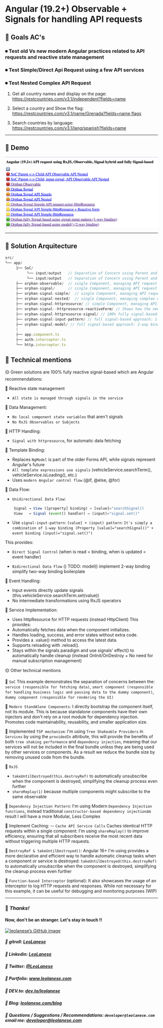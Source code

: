 # Angular (19.2+) Observable + Signals for handling API requests

## 🔸 Goals AC's

### ⏺ Test old Vs new modern Angular practices related to API requests and reactive state management

### ⏺ Test Simple/Direct Api Request using a few API services

### ⏺ Test Nested Complex API Request
1.	Get all country names and display on the page: 
https://restcountries.com/v3.1/independent?fields=name

2.	Select a country and Show the flag: 
https://restcountries.com/v3.1/name/Grenada?fields=name,flags

3.	Search countries by language: 
https://restcountries.com/v3.1/lang/spanish?fields=name  

---

## 🔸 Demo

![modern-angular](./src/assets/signals-modern-angular.png)

---

## 🔸 Solution Arquitecture

```js
src/
└── app/
     ├── SoC/
          └── input/output   // Separation of Concern using Parent and Child, @Input()/@Output()
          └── input/output   // Separation of Concern using Parent and Child, input signal/@Output()  
     ├── orphan-observable/  // single Component, managing API request using Observables
     ├── orphan-signal/      // single Component, managing API request using Signals
     ├── orphan-signal-simple/  // single Component, managing API request using Signal
     ├── orphan-signal-nested/  // single Component, managing complex API request using Signal
     ├── orphan-signal-httpresource/ // simple Component, managing API request using Signals with httpResouce asynchronous data fetching
     ├── orphan-signal--httpresource-reactiveForm/ // Shows how the new signals approach replaces the traditional RxJS pattern
     ├── orphan-signal-httpresource-signal/ // 100% fully signal-based. Using direct signal binding with [value] and (input). Simple event handler to update the signal
     ├── orphan-signal-input-pattern/ // full signal-based approach: 1-way binding 
     ├── orphan-signal-model/ // full signal-based approach: 2-way binding
     |
     ├── app.component.ts
     ├── auth.interceptor.ts
     └── http.interceptor.ts
```

## 🔸 Technical mentions

🟡 Green solutions are 100% fully reactive signal-based which are Angular recommendations:

🔵 Reactive state management
- `All state is managed through signals in the service`

🔵 Data Management:
- `No local component state variables` that aren't signals
- `No RxJS Observables or Subjects`

🔵 HTTP Handling:
- `Signal with httpresource`, for automatic data fetching

🔵 Template Binding:
- Replaces `NgModel` is part of the older Forms API, while signals represent Angular's future
- `All template expressions use signals` (vehicleService.searchTerm(), vehicleService.isLoading(), etc.)
- Uses `modern Angular control flow` (@if, @else, @for)

🔵 Data Flow:
- `Unidirectional Data Flow`: 
```js
    Signal → View ([property] binding) = [value]="searchSignal()
    View   → Signal (event() handler) = (input)="signal.set()"
```
- Use `signal-input-pattern`: `[value] + (input) pattern`: `It's simply a combination of 1-way binding (Property [value]="searchSignal()" + event binding (input)="signal.set()")`

This provides: 
- `Direct Signal Control` (when is read = binding, when is updated = event handler)

- `Bidirectional Data Flow` () TODO:
    model() implement 2-way binding simplify two-way binding boilerplate

🔵 Event Handling:
- Input events directly update signals (this.vehicleService.searchTerm.set(value))
- No intermediate transformations using RxJS operators

🔵 Service Implementation:
- Uses httpResource for HTTP requests (instead HttpClient)
This provides:
- Automatically fetches data when the component initializes.
- Handles loading, success, and error states without extra code.
- Provides a .value() method to access the latest data.
- Supports reloading with .reload().
- Stays within the signals paradigm and use signals' effect() to automatically handle cleanup (instead OnInit/OnDestroy + No need for manual subscription management)


🟡 Other technical mentions

🔵 `SoC`
This example demonstrates the separation of concerns between the: 
`service (responsible for fetching data)`, 
`smart component (responsible for handling business logic and passing data to the dummy component)`, `dummy component (responsible for rendering the UI)` 

🔵 `Modern StandAlone Components`:
I directly bootstrap the component itself, not its module. This is because standalone components have their own injectors and don't rely on a root module for dependency injection. Promotes code maintainability, reusability, and smaller application size.

🔵 Implemented `TSP mechanism`:
I'm using `Tree Shakeable Providers` in `Services` by using the `providedIn` attribute, this will provide the benefits of both `tree shaking performance` and `dependency injection`,
meaning that our services will not be included in the final bundle unless they are being used by other services or components. As a result we reduce the bundle size by removing unused code from the bundle.

🔵 `RxJS`
- `takeUntilDestroyed(this.destroyRef)` to automatically unsubscribe when the component is destroyed, simplifying the cleanup process even further
- `shareReplay(1)` because multiple components might subscribe to the same observable

🔵 `Dependency Injection Pattern`:
I'm using Modern `Dependency Injection functions`, instead traditional `constructor-based dependency injection`as result I will have a more Modular, Less Complex

🔵 Implement Caching:
-- `Cache API Service Calls`
Caches identical HTTP requests within a single component:
I'm using `shareReplay()` to improve efficiency, ensuring that all subscribers receive the most recent data without triggering multiple HTTP requests.

🔵 `DestroyRef & takeUntilDestroyed()`: Angular 16+
I'm using provides a more declarative and efficient way to handle automatic cleanup tasks when a component or service is destroyed: `takeUntilDestroyed(this.destroyRef)` to automatically unsubscribe when the component is destroyed, simplifying the cleanup process even further

🔵 `Function-based Interceptor` (optional): 
It also showcases the usage of an interceptor to log HTTP requests and responses. While not necessary for this example, it can be useful for debugging and monitoring purposes (WIP)


---
### :100: <i>Thanks!</i>
#### Now, don't be an stranger. Let's stay in touch ‼

<a href="https://github.com/leolanese" target="_blank" rel="noopener noreferrer">
  <img src="https://scastiel.dev/api/image/leolanese?dark&removeLink" alt="leolanese’s GitHub image" width="600" height="314" />
</a>

##### :radio_button: gitroll: <a href="https://gitroll.io/profile/uCOZ9SM8b7ne9h17NuPuKVky9uFh2" target="_blank">LeoLanese</a>
##### :radio_button: Linkedin: <a href="https://www.linkedin.com/in/leolanese/" target="_blank">LeoLanese</a>
##### :radio_button: Twitter: <a href="https://twitter.com/LeoLanese" target="_blank">@LeoLanese</a>
##### :radio_button: Portfolio: <a href="https://www.leolanese.com" target="_blank">www.leolanese.com</a>
##### :radio_button: DEV.to: <a href="https://www.dev.to/leolanese" target="_blank">dev.to/leolanese</a>
##### :radio_button: Blog: <a href="https://www.leolanese.com/blog" target="_blank">leolanese.com/blog</a>
##### :radio_button: Questions / Suggestions / Recommendations: `developer@leolanese.com` email me: <a href="mailto:developer@leolanese.com">developer@leolanese.com</a>

